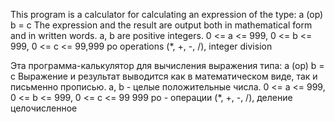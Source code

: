 This program is a calculator for calculating an expression of the type: a (op) b = c
The expression and the result are output both in mathematical form
and in written words.
a, b are positive integers.
0 <= a <= 999, 0 <= b <= 999, 0 <= c <= 99,999
po operations (*, +, -, /), integer division


Эта программа-калькулятор для вычисления выражения типа: a (op) b = c
Выражение и результат выводится как в математическом виде,
так и письменно прописью.
a, b - целые положительные числа.
0 <= a <= 999, 0 <= b <= 999, 0 <= c <= 99 999
po - операции (*, +, -, /), деление целочисленное
